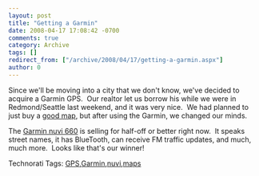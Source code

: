 ```yaml
---
layout: post
title: "Getting a Garmin"
date: 2008-04-17 17:08:42 -0700
comments: true
category: Archive
tags: []
redirect_from: ["/archive/2008/04/17/getting-a-garmin.aspx"]
author: 0
---
```

<!-- more -->
<p>Since we'll be moving into a city that we don't know, we've decided to acquire a Garmin GPS.  Our realtor let us borrow his while we were in Redmond/Seattle last weekend, and it was very nice.  We had planned to just buy a <a href="http://store.randmcnally.com/product/us+maps/washington/2008+thomas+guide+seattle+and+king+county.do?search=basic&amp;keyword=king%2Bcounty&amp;sortby=bestSellers&amp;page=1" target="_blank">good map</a>, but after using the Garmin, we changed our minds.</p>  <p>The <a href="http://www.walmart.com/catalog/product.do?product_id=8470792" target="_blank">Garmin nuvi 660</a> is selling for half-off or better right now.  It speaks street names, it has BlueTooth, can receive FM traffic updates, and much, much more.  Looks like that's our winner!</p>  <div class="wlWriterSmartContent" id="scid:0767317B-992E-4b12-91E0-4F059A8CECA8:25ee4c76-74d6-4160-a52c-07f1dbbaa6d1" style="padding-right: 0px; display: inline; padding-left: 0px; padding-bottom: 0px; margin: 0px; padding-top: 0px">Technorati Tags: <a href="http://technorati.com/tags/GPS" rel="tag">GPS</a>,<a href="http://technorati.com/tags/Garmin" rel="tag">Garmin</a>,<a href="http://technorati.com/tags/nuvi" rel="tag">nuvi</a>,<a href="http://technorati.com/tags/maps" rel="tag">maps</a></div>

